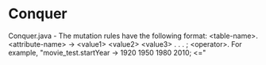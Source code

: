 # Conquer

Conquer.java - The mutation rules have the following format: \<table-name\>.\<attribute-name\> -> \<value1\> \<value2\> \<value3\> . . . ; \<operator\>. For example, "movie_test.startYear -> 1920 1950 1980 2010; <="
